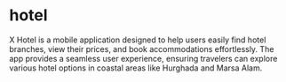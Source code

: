# hotel
X Hotel is a mobile application designed to help users easily find hotel branches, view their prices, and book accommodations effortlessly. The app provides a seamless user experience, ensuring travelers can explore various hotel options in coastal areas like Hurghada and Marsa Alam.
